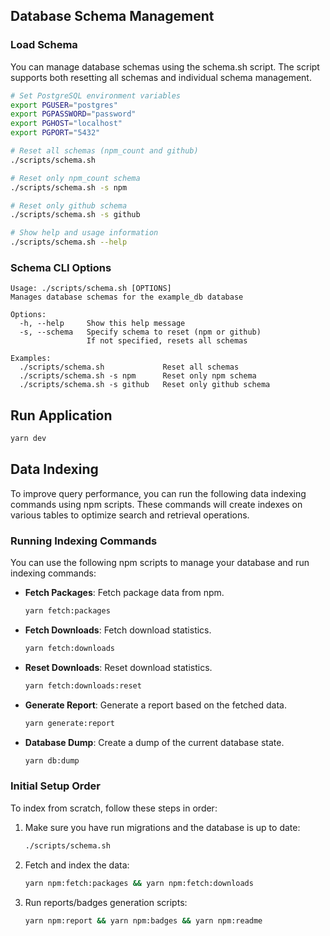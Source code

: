 ## Database Schema Management

### Load Schema

You can manage database schemas using the schema.sh script. The script supports both resetting all schemas and individual schema management.

```sh
# Set PostgreSQL environment variables
export PGUSER="postgres"
export PGPASSWORD="password"
export PGHOST="localhost"
export PGPORT="5432"

# Reset all schemas (npm_count and github)
./scripts/schema.sh

# Reset only npm_count schema
./scripts/schema.sh -s npm

# Reset only github schema
./scripts/schema.sh -s github

# Show help and usage information
./scripts/schema.sh --help
```

### Schema CLI Options

```
Usage: ./scripts/schema.sh [OPTIONS]
Manages database schemas for the example_db database

Options:
  -h, --help     Show this help message
  -s, --schema   Specify schema to reset (npm or github)
                 If not specified, resets all schemas

Examples:
  ./scripts/schema.sh             Reset all schemas
  ./scripts/schema.sh -s npm      Reset only npm schema
  ./scripts/schema.sh -s github   Reset only github schema
```

## Run Application

```sh
yarn dev
```

## Data Indexing

To improve query performance, you can run the following data indexing commands using npm scripts. These commands will create indexes on various tables to optimize search and retrieval operations.

### Running Indexing Commands

You can use the following npm scripts to manage your database and run indexing commands:

- **Fetch Packages**: Fetch package data from npm.

  ```sh
  yarn fetch:packages
  ```

- **Fetch Downloads**: Fetch download statistics.

  ```sh
  yarn fetch:downloads
  ```

- **Reset Downloads**: Reset download statistics.

  ```sh
  yarn fetch:downloads:reset
  ```

- **Generate Report**: Generate a report based on the fetched data.

  ```sh
  yarn generate:report
  ```

- **Database Dump**: Create a dump of the current database state.

  ```sh
  yarn db:dump
  ```

### Initial Setup Order

To index from scratch, follow these steps in order:

1. Make sure you have run migrations and the database is up to date:

   ```sh
   ./scripts/schema.sh
   ```

2. Fetch and index the data:

   ```sh
   yarn npm:fetch:packages && yarn npm:fetch:downloads
   ```

3. Run reports/badges generation scripts:

   ```sh
   yarn npm:report && yarn npm:badges && yarn npm:readme
   ```
